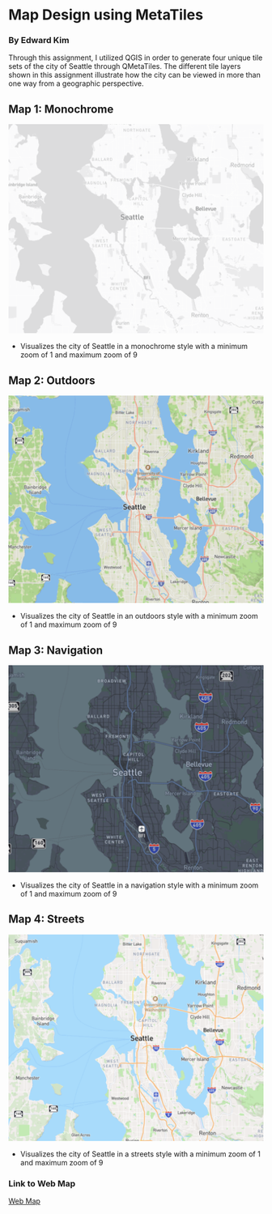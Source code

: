 # Map Design using MetaTiles

### By Edward Kim

Through this assignment, I utilized QGIS in order to generate four unique tile sets of the city of Seattle through QMetaTiles. The different
tile layers shown in this assignment illustrate how the city can be viewed in more than one way from a geographic perspective. 

## Map 1: Monochrome

![seattle](/img/sea.png?raw=true)

- Visualizes the city of Seattle in a monochrome style with a minimum zoom of 1 and maximum zoom of 9

## Map 2: Outdoors

![outdoors](/img/out.png?raw=true)

- Visualizes the city of Seattle in an outdoors style with a minimum zoom of 1 and maximum zoom of 9

## Map 3: Navigation

![navigation](/img/navi.png?raw=true)

- Visualizes the city of Seattle in a navigation style with a minimum zoom of 1 and maximum zoom of 9

## Map 4: Streets

![streets](/img/street.png?raw=true)

- Visualizes the city of Seattle in a streets style with a minimum zoom of 1 and maximum zoom of 9

### Link to Web Map
[Web Map](http://127.0.0.1:5500/index.html)
